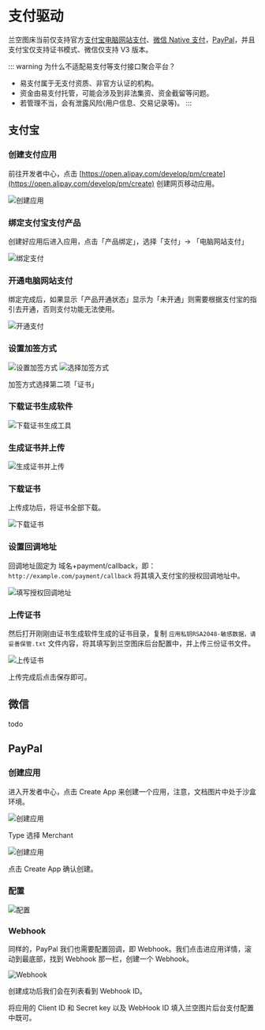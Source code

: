 # 支付驱动

兰空图床当前仅支持官方[支付宝电脑网站支付](https://open.alipay.com/api/detail?code=I1080300001000041203&index=0)、[微信 Native 支付](https://pay.wechatpay.cn/wiki/doc/apiv3_partner/open/pay/chapter2_7_0.shtml)，[PayPal](https://paypal.com)，并且支付宝仅支持证书模式、微信仅支持 V3 版本。

::: warning 为什么不适配易支付等支付接口聚合平台？
- 易支付属于无支付资质、非官方认证的机构。
- 资金由易支付托管，可能会涉及到非法集资、资金截留等问题。
- 若管理不当，会有泄露风险(用户信息、交易记录等)。
:::

## 支付宝

### 创建支付应用
前往开发者中心，点击 [https://open.alipay.com/develop/pm/create](https://open.alipay.com/develop/pm/create) 创建网页移动应用。

![创建应用](/payment/alipay/1.png)

### 绑定支付宝支付产品
创建好应用后进入应用，点击「产品绑定」，选择「支付」-> 「电脑网站支付」

![绑定支付](/payment/alipay/2.png)

### 开通电脑网站支付
绑定完成后，如果显示「产品开通状态」显示为「未开通」则需要根据支付宝的指引去开通，否则支付功能无法使用。

![开通支付](/payment/alipay/3.png)

### 设置加签方式

![设置加签方式](/payment/alipay/4.png)
![选择加签方式](/payment/alipay/5.png)

加签方式选择第二项「证书」

### 下载证书生成软件

![下载证书生成工具](/payment/alipay/6.png)

### 生成证书并上传

![生成证书并上传](/payment/alipay/7.png)

### 下载证书

上传成功后，将证书全部下载。

![下载证书](/payment/alipay/8.png)

### 设置回调地址

回调地址固定为 域名+payment/callback，即：`http://example.com/payment/callback` 将其填入支付宝的授权回调地址中。

![填写授权回调地址](/payment/alipay/10.png)

### 上传证书

然后打开刚刚由证书生成软件生成的证书目录，复制 `应用私钥RSA2048-敏感数据，请妥善保管.txt` 文件内容，将其填写到兰空图床后台配置中，并上传三份证书文件。

![上传证书](/payment/alipay/11.png)

上传完成后点击保存即可。

## 微信

todo

## PayPal

### 创建应用

进入开发者中心，点击 Create App 来创建一个应用，注意，文档图片中处于沙盒环境。

![创建应用](/payment/paypal/1.png)

Type 选择 Merchant

![创建应用](/payment/paypal/2.png)

点击 Create App 确认创建。

### 配置

![配置](/payment/paypal/3.png)

### Webhook

同样的，PayPal 我们也需要配置回调，即 Webhook。我们点击进应用详情，滚动到最底部，找到 Webhook 那一栏，创建一个 Webhook。

![Webhook](/payment/paypal/4.png)

创建成功后我们会在列表看到 Webhook ID。

将应用的 Client ID 和 Secret key 以及 WebHook ID 填入兰空图片后台支付配置中既可。

